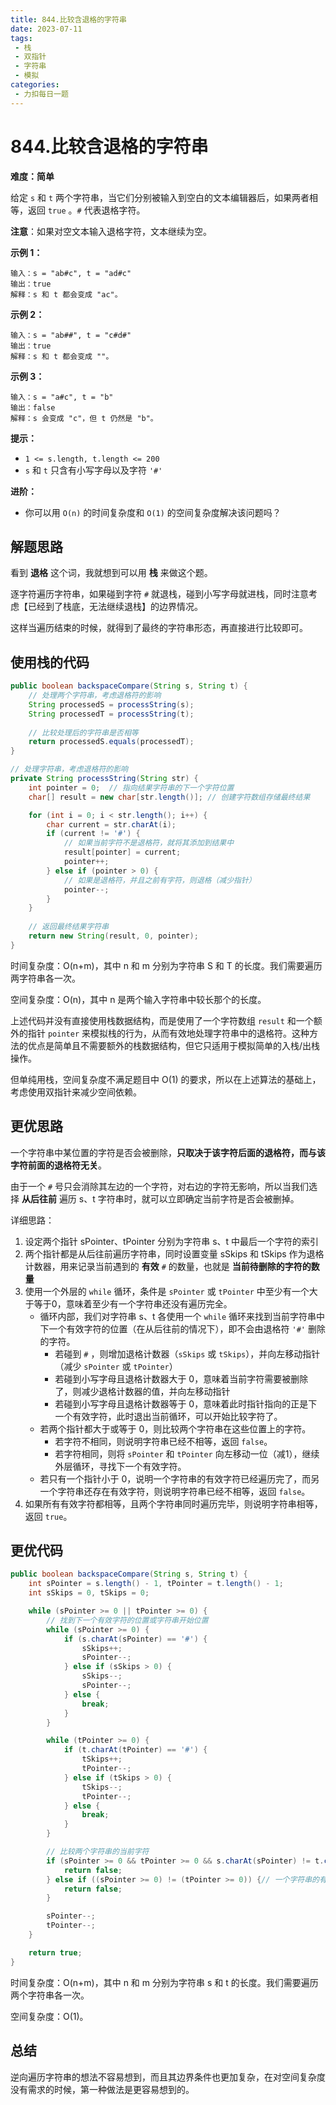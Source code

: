```yaml
---
title: 844.比较含退格的字符串
date: 2023-07-11
tags: 
 - 栈
 - 双指针
 - 字符串
 - 模拟
categories:
 - 力扣每日一题
---
```


# 844.比较含退格的字符串

**难度：简单**

给定 `s` 和 `t` 两个字符串，当它们分别被输入到空白的文本编辑器后，如果两者相等，返回 `true` 。`#` 代表退格字符。

**注意**：如果对空文本输入退格字符，文本继续为空。

**示例 1：**

```
输入：s = "ab#c", t = "ad#c"
输出：true
解释：s 和 t 都会变成 "ac"。
```

**示例 2：**

```
输入：s = "ab##", t = "c#d#"
输出：true
解释：s 和 t 都会变成 ""。
```

**示例 3：**

```
输入：s = "a#c", t = "b"
输出：false
解释：s 会变成 "c"，但 t 仍然是 "b"。
```

**提示：**

- `1 <= s.length, t.length <= 200`
- `s` 和 `t` 只含有小写字母以及字符 `'#'`

**进阶：**

- 你可以用 `O(n)` 的时间复杂度和 `O(1)` 的空间复杂度解决该问题吗？

## 解题思路

看到 **退格** 这个词，我就想到可以用 **栈** 来做这个题。

逐字符遍历字符串，如果碰到字符 `#` 就退栈，碰到小写字母就进栈，同时注意考虑【已经到了栈底，无法继续退栈】的边界情况。

这样当遍历结束的时候，就得到了最终的字符串形态，再直接进行比较即可。

## 使用栈的代码

```java
public boolean backspaceCompare(String s, String t) {
    // 处理两个字符串，考虑退格符的影响
    String processedS = processString(s);
    String processedT = processString(t);
    
    // 比较处理后的字符串是否相等
    return processedS.equals(processedT);
}

// 处理字符串，考虑退格符的影响
private String processString(String str) {
    int pointer = 0;  // 指向结果字符串的下一个字符位置
    char[] result = new char[str.length()]; // 创建字符数组存储最终结果

    for (int i = 0; i < str.length(); i++) {
        char current = str.charAt(i);
        if (current != '#') {
            // 如果当前字符不是退格符，就将其添加到结果中
            result[pointer] = current;
            pointer++;
        } else if (pointer > 0) {
            // 如果是退格符，并且之前有字符，则退格（减少指针）
            pointer--;
        }
    }
    
    // 返回最终结果字符串
    return new String(result, 0, pointer);
}
```

时间复杂度：O(n+m)，其中 n 和 m 分别为字符串 S 和 T 的长度。我们需要遍历两字符串各一次。

空间复杂度：O(n)，其中 n 是两个输入字符串中较长那个的长度。

上述代码并没有直接使用栈数据结构，而是使用了一个字符数组 `result` 和一个额外的指针 `pointer` 来模拟栈的行为，从而有效地处理字符串中的退格符。这种方法的优点是简单且不需要额外的栈数据结构，但它只适用于模拟简单的入栈/出栈操作。

但单纯用栈，空间复杂度不满足题目中 O(1) 的要求，所以在上述算法的基础上，考虑使用双指针来减少空间依赖。

## 更优思路

一个字符串中某位置的字符是否会被删除，**只取决于该字符后面的退格符，而与该字符前面的退格符无关**。

由于一个 `#` 号只会消除其左边的一个字符，对右边的字符无影响，所以当我们选择 **从后往前** 遍历 s、t 字符串时，就可以立即确定当前字符是否会被删掉。

详细思路：

1. 设定两个指针 sPointer、tPointer 分别为字符串 s、t 中最后一个字符的索引
2. 两个指针都是从后往前遍历字符串，同时设置变量 sSkips 和 tSkips 作为退格计数器，用来记录当前遇到的 **有效** `#` 的数量，也就是 **当前待删除的字符的数量**
3. 使用一个外层的 `while` 循环，条件是 `sPointer` 或 `tPointer` 中至少有一个大于等于0，意味着至少有一个字符串还没有遍历完全。
   - 循环内部，我们对字符串 s、t 各使用一个 `while` 循环来找到当前字符串中下一个有效字符的位置（在从后往前的情况下），即不会由退格符 `'#'` 删除的字符。
     - 若碰到 `#` ，则增加退格计数器（`sSkips` 或 `tSkips`），并向左移动指针（减少 `sPointer` 或 `tPointer`）
     - 若碰到小写字母且退格计数器大于 0，意味着当前字符需要被删除了，则减少退格计数器的值，并向左移动指针
     - 若碰到小写字母且退格计数器等于 0，意味着此时指针指向的正是下一个有效字符，此时退出当前循环，可以开始比较字符了。
   - 若两个指针都大于或等于 0，则比较两个字符串在这些位置上的字符。
     - 若字符不相同，则说明字符串已经不相等，返回 `false`。
     - 若字符相同，则将 `sPointer` 和 `tPointer` 向左移动一位（减1），继续外层循环，寻找下一个有效字符。
   - 若只有一个指针小于 0，说明一个字符串的有效字符已经遍历完了，而另一个字符串还存在有效字符，则说明字符串已经不相等，返回 `false`。
4. 如果所有有效字符都相等，且两个字符串同时遍历完毕，则说明字符串相等，返回 `true`。

## 更优代码

```java
public boolean backspaceCompare(String s, String t) {
    int sPointer = s.length() - 1, tPointer = t.length() - 1;
    int sSkips = 0, tSkips = 0;

    while (sPointer >= 0 || tPointer >= 0) {
        // 找到下一个有效字符的位置或字符串开始位置
        while (sPointer >= 0) {
            if (s.charAt(sPointer) == '#') {
                sSkips++;
                sPointer--;
            } else if (sSkips > 0) {
                sSkips--;
                sPointer--;
            } else {
                break;
            }
        }

        while (tPointer >= 0) {
            if (t.charAt(tPointer) == '#') {
                tSkips++;
                tPointer--;
            } else if (tSkips > 0) {
                tSkips--;
                tPointer--;
            } else {
                break;
            }
        }

        // 比较两个字符串的当前字符
        if (sPointer >= 0 && tPointer >= 0 && s.charAt(sPointer) != t.charAt(tPointer)) {
            return false;
        } else if ((sPointer >= 0) != (tPointer >= 0)) {// 一个字符串的有效字符已经遍历完了，而另一个字符串还存在有效字符
            return false;
        }

        sPointer--;
        tPointer--;
    }

    return true;
}
```

时间复杂度：O(n+m)，其中 n 和 m 分别为字符串 s 和 t 的长度。我们需要遍历两个字符串各一次。

空间复杂度：O(1)。

## 总结

逆向遍历字符串的想法不容易想到，而且其边界条件也更加复杂，在对空间复杂度没有需求的时候，第一种做法是更容易想到的。
